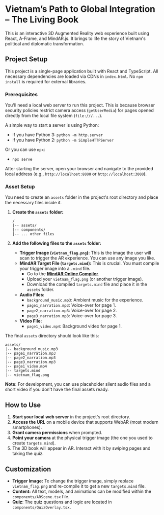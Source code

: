 
# Vietnam’s Path to Global Integration – The Living Book

This is an interactive 3D Augmented Reality web experience built using React, A-Frame, and MindAR.js. It brings to life the story of Vietnam's political and diplomatic transformation.

## Project Setup

This project is a single-page application built with React and TypeScript. All necessary dependencies are loaded via CDNs in `index.html`. No `npm install` is required for external libraries.

### Prerequisites

You'll need a local web server to run this project. This is because browser security policies restrict camera access (`getUserMedia`) for pages opened directly from the local file system (`file:///...`).

A simple way to start a server is using Python:
- If you have Python 3: `python -m http.server`
- If you have Python 2: `python -m SimpleHTTPServer`

Or you can use `npx`:
- `npx serve`

After starting the server, open your browser and navigate to the provided local address (e.g., `http://localhost:8000` or `http://localhost:3000`).

### Asset Setup

You need to create an `assets` folder in the project's root directory and place the necessary files inside it.

1.  **Create the `assets` folder:**
    ```
    /
    |-- assets/
    |-- components/
    |-- ... other files
    ```

2.  **Add the following files to the `assets` folder:**
    *   **Trigger Image (`vietnam_flag.png`):** This is the image the user will scan to trigger the AR experience. You can use any image you like.
    *   **MindAR Target File (`targets.mind`):** This is crucial. You must compile your trigger image into a `.mind` file.
        *   Go to the **[MindAR Online Compiler](https://hiukim.github.io/mind-ar-js-doc/tools/compile/)**.
        *   Upload your `vietnam_flag.png` (or another trigger image).
        *   Download the compiled `targets.mind` file and place it in the `assets` folder.
    *   **Audio Files:**
        *   `background_music.mp3`: Ambient music for the experience.
        *   `page1_narration.mp3`: Voice-over for page 1.
        *   `page2_narration.mp3`: Voice-over for page 2.
        *   `page3_narration.mp3`: Voice-over for page 3.
    *   **Video File:**
        *   `page1_video.mp4`: Background video for page 1.

The final `assets` directory should look like this:
```
assets/
|-- background_music.mp3
|-- page1_narration.mp3
|-- page2_narration.mp3
|-- page3_narration.mp3
|-- page1_video.mp4
|-- targets.mind
|-- vietnam_flag.png
```

**Note:** For development, you can use placeholder silent audio files and a short video if you don't have the final assets ready.

## How to Use

1.  **Start your local web server** in the project's root directory.
2.  **Access the URL** on a mobile device that supports WebAR (most modern smartphones).
3.  **Grant camera permissions** when prompted.
4.  **Point your camera** at the physical trigger image (the one you used to create `targets.mind`).
5.  The 3D book will appear in AR. Interact with it by swiping pages and taking the quiz.

## Customization

*   **Trigger Image:** To change the trigger image, simply replace `vietnam_flag.png` and re-compile it to get a new `targets.mind` file.
*   **Content:** All text, models, and animations can be modified within the `components/ARScene.tsx` file.
*   **Quiz:** The quiz questions and logic are located in `components/QuizOverlay.tsx`.
